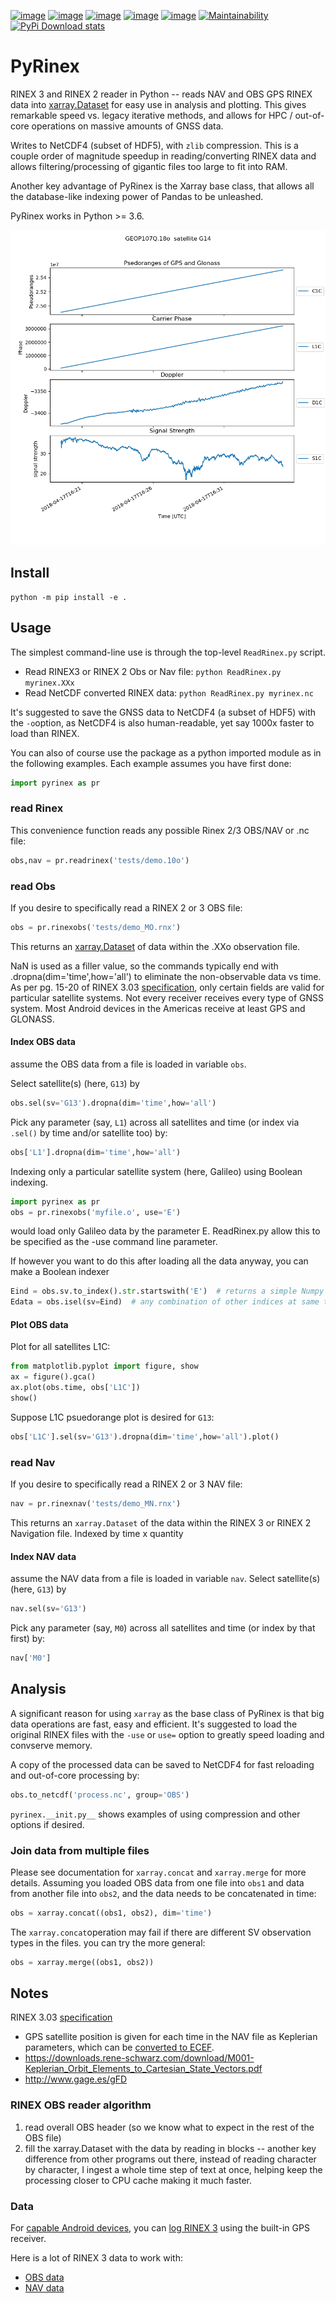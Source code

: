 [![image](https://travis-ci.org/scivision/pyrinex.svg?branch=master)](https://travis-ci.org/scivision/pyrinex)
[![image](https://coveralls.io/repos/scivision/pyrinex/badge.svg?branch=master&service=github)](https://coveralls.io/github/scivision/pyrinex?branch=master)
[![image](https://ci.appveyor.com/api/projects/status/sxxqc77q7l3669dd?svg=true)](https://ci.appveyor.com/project/scivision/pyrinex)
[![image](https://img.shields.io/pypi/pyversions/pyrinex.svg)](https://pypi.python.org/pypi/pyrinex)
[![image](https://img.shields.io/pypi/format/pyrinex.svg)](https://pypi.python.org/pypi/pyrinex)
[![Maintainability](https://api.codeclimate.com/v1/badges/69ce95c25db88777ed63/maintainability)](https://codeclimate.com/github/scivision/pyrinex/maintainability)
[![PyPi Download stats](http://pepy.tech/badge/pyrinex)](http://pepy.tech/project/pyrinex)

# PyRinex

RINEX 3 and RINEX 2 reader in Python -- reads NAV and OBS GPS RINEX data
into
[xarray.Dataset](http://xarray.pydata.org/en/stable/api.html#dataset)
for easy use in analysis and plotting. This gives remarkable speed vs.
legacy iterative methods, and allows for HPC / out-of-core operations on
massive amounts of GNSS data.

Writes to NetCDF4 (subset of HDF5), with `zlib` compression. This is a
couple order of magnitude speedup in reading/converting RINEX data and
allows filtering/processing of gigantic files too large to fit into RAM.

Another key advantage of PyRinex is the Xarray base class, that allows
all the database-like indexing power of Pandas to be unleashed.

PyRinex works in Python &gt;= 3.6.

![RINEX plot](tests/example_plot.png)

## Install

    python -m pip install -e .

## Usage

The simplest command-line use is through the top-level `ReadRinex.py` script.

-   Read RINEX3 or RINEX 2 Obs or Nav file: `python ReadRinex.py myrinex.XXx`
-   Read NetCDF converted RINEX data: `python ReadRinex.py myrinex.nc`

It's suggested to save the GNSS data to NetCDF4 (a subset of HDF5) with the `-o`option,
as NetCDF4 is also human-readable, yet say 1000x faster to load than RINEX.

You can also of course use the package as a python imported module as in
the following examples. Each example assumes you have first done:

```python
import pyrinex as pr
```

### read Rinex

This convenience function reads any possible Rinex 2/3 OBS/NAV or .nc
file:

```python
obs,nav = pr.readrinex('tests/demo.10o')
```

### read Obs

If you desire to specifically read a RINEX 2 or 3 OBS file:

```python
obs = pr.rinexobs('tests/demo_MO.rnx')
```

This returns an
[xarray.Dataset](http://xarray.pydata.org/en/stable/api.html#dataset) of
data within the .XXo observation file.

NaN is used as a filler value, so the commands typically end with
.dropna(dim='time',how='all') to eliminate the non-observable data vs
time. As per pg. 15-20 of RINEX 3.03
[specification](ftp://igs.org/pub/data/format/rinex303.pdf), 
only certain fields are valid for particular satellite systems. 
Not every receiver receives every type of GNSS system. 
Most Android devices in the Americas receive at least GPS and GLONASS.

#### Index OBS data

assume the OBS data from a file is loaded in variable `obs`.

Select satellite(s) (here, `G13`) by
```python
obs.sel(sv='G13').dropna(dim='time',how='all')
```

Pick any parameter (say, `L1`) across all satellites and time (or index via `.sel()` by time and/or satellite too) by:
```python
obs['L1'].dropna(dim='time',how='all')
```

Indexing only a particular satellite system (here, Galileo) using Boolean indexing.
```python
import pyrinex as pr
obs = pr.rinexobs('myfile.o', use='E')
```
would load only Galileo data by the parameter E.
ReadRinex.py allow this to be specified as the -use command line parameter.

If however you want to do this after loading all the data anyway, you can make a Boolean indexer
```python
Eind = obs.sv.to_index().str.startswith('E')  # returns a simple Numpy boolean 1-D array
Edata = obs.isel(sv=Eind)  # any combination of other indices at same time or before/after also possible
```

####  Plot OBS data

Plot for all satellites L1C:
```python
from matplotlib.pyplot import figure, show
ax = figure().gca()
ax.plot(obs.time, obs['L1C'])
show()
```

Suppose L1C psuedorange plot is desired for `G13`:
```python
obs['L1C'].sel(sv='G13').dropna(dim='time',how='all').plot()
```

### read Nav


If you desire to specifically read a RINEX 2 or 3 NAV file:
```python
nav = pr.rinexnav('tests/demo_MN.rnx')
```

This returns an `xarray.Dataset` of the data within the RINEX 3 or RINEX 2 Navigation file.
Indexed by time x quantity


#### Index NAV data

assume the NAV data from a file is loaded in variable `nav`.
Select satellite(s) (here, `G13`) by
```python
nav.sel(sv='G13')
```

Pick any parameter (say, `M0`) across all satellites and time (or index by that first) by:
```python
nav['M0']
```

## Analysis 
A significant reason for using `xarray` as the base class of PyRinex is that big data operations are fast, easy and efficient. 
It's suggested to load the original RINEX files with the `-use` or `use=` option to greatly speed loading and convserve memory.

A copy of the processed data can be saved to NetCDF4 for fast reloading and out-of-core processing by:
```python
obs.to_netcdf('process.nc', group='OBS')
```
`pyrinex.__init.py__` shows examples of using compression and other options if desired.

### Join data from multiple files
Please see documentation for `xarray.concat` and `xarray.merge` for more details.
Assuming you loaded OBS data from one file into `obs1` and data from another file into `obs2`, and the data needs to be concatenated in time:
```python
obs = xarray.concat((obs1, obs2), dim='time')
```
The `xarray.concat`operation may fail if there are different SV observation types in the files. 
you can try the more general:
```python
obs = xarray.merge((obs1, obs2))
```

## Notes
 
RINEX 3.03 [specification](ftp://igs.org/pub/data/format/rinex303.pdf)

-   GPS satellite position is given for each time in the NAV file as
    Keplerian parameters, which can be 
    [converted to ECEF](https://ascelibrary.org/doi/pdf/10.1061/9780784411506.ap03).
-   <https://downloads.rene-schwarz.com/download/M001-Keplerian_Orbit_Elements_to_Cartesian_State_Vectors.pdf>
-   <http://www.gage.es/gFD>

### RINEX OBS reader algorithm

1.  read overall OBS header (so we know what to expect in the rest of the OBS file)
2.  fill the xarray.Dataset with the data by reading in blocks --
    another key difference from other programs out there, instead of
    reading character by character, I ingest a whole time step of text
    at once, helping keep the processing closer to CPU cache making it
    much faster.

### Data

For 
[capable Android devices](https://developer.android.com/guide/topics/sensors/gnss.html),
you can 
[log RINEX 3](https://play.google.com/store/apps/details?id=de.geopp.rinexlogger)
using the built-in GPS receiver.

Here is a lot of RINEX 3 data to work with:

-   [OBS data](ftp://data-out.unavco.org/pub/rinex3/obs/)
-   [NAV data](ftp://data-out.unavco.org/pub/rinex3/nav)

